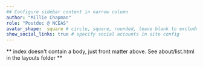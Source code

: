 ```yaml
---
## Configure sidebar content in narrow column
author: "Millie Chapman"
role: "Postdoc @ NCEAS"
avatar_shape:  square # circle, square, rounded, leave blank to exclude
show_social_links: true # specify social accounts in site config
---
```


** index doesn't contain a body, just front matter above.
See about/list.html in the layouts folder **
